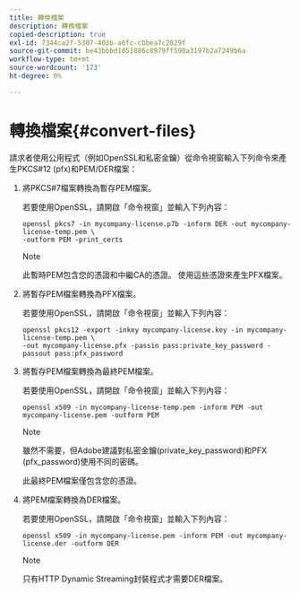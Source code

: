 ```yaml
---
title: 轉換檔案
description: 轉換檔案
copied-description: true
exl-id: 7344ca2f-5307-403b-a6fc-cbbea7c2829f
source-git-commit: be43bbbd1051886c8979ff590a3197b2a7249b6a
workflow-type: tm+mt
source-wordcount: '173'
ht-degree: 0%

---
```


# 轉換檔案{#convert-files}

請求者使用公用程式（例如OpenSSL和私密金鑰）從命令視窗輸入下列命令來產生PKCS#12 (pfx)和PEM/DER檔案：

1. 將PKCS#7檔案轉換為暫存PEM檔案。

   若要使用OpenSSL，請開啟「命令視窗」並輸入下列內容：

   ```
   openssl pkcs7 -in mycompany-license.p7b -inform DER -out mycompany-license-temp.pem \ 
   -outform PEM -print_certs 
   ```

   >[!NOTE]
   >
   >此暫時PEM包含您的憑證和中繼CA的憑證。 使用這些憑證來產生PFX檔案。

1. 將暫存PEM檔案轉換為PFX檔案。

   若要使用OpenSSL，請開啟「命令視窗」並輸入下列內容：

   ```
   openssl pkcs12 -export -inkey mycompany-license.key -in mycompany-license-temp.pem \ 
   -out mycompany-license.pfx -passin pass:private_key_password -passout pass:pfx_password 
   ```

1. 將暫存PEM檔案轉換為最終PEM檔案。

   若要使用OpenSSL，請開啟「命令視窗」並輸入下列內容：

   ```
   openssl x509 -in mycompany-license-temp.pem -inform PEM -out mycompany-license.pem -outform PEM 
   ```

   >[!NOTE]
   >
   >雖然不需要，但Adobe建議對私密金鑰(private_key_password)和PFX (pfx_password)使用不同的密碼。

   此最終PEM檔案僅包含您的憑證。

1. 將PEM檔案轉換為DER檔案。

   若要使用OpenSSL，請開啟「命令視窗」並輸入下列內容：

   ```
   openssl x509 -in mycompany-license.pem -inform PEM -out mycompany-license.der -outform DER 
   ```

   >[!NOTE]
   >
   >只有HTTP Dynamic Streaming封裝程式才需要DER檔案。
